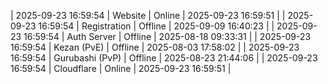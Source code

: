 | 2025-09-23 16:59:54 | Website | Online | 2025-09-23 16:59:51 |
| 2025-09-23 16:59:54 | Registration | Offline | 2025-09-09 16:40:23 |
| 2025-09-23 16:59:54 | Auth Server | Offline | 2025-08-18 09:33:31 |
| 2025-09-23 16:59:54 | Kezan (PvE) | Offline | 2025-08-03 17:58:02 |
| 2025-09-23 16:59:54 | Gurubashi (PvP) | Offline | 2025-08-23 21:44:06 |
| 2025-09-23 16:59:54 | Cloudflare | Online | 2025-09-23 16:59:51 |
